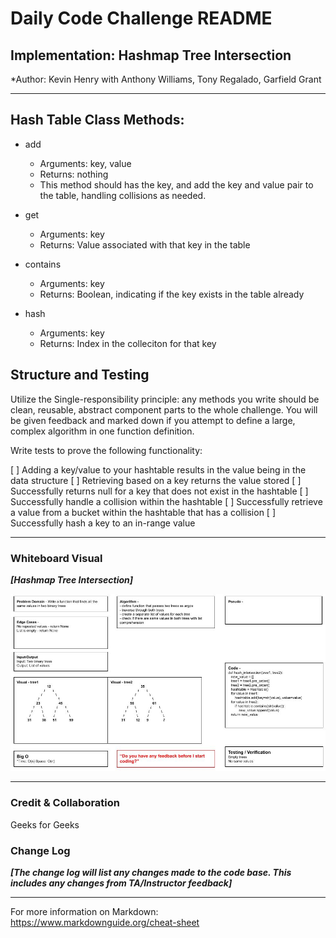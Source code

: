 # Daily Code Challenge README

## Implementation: Hashmap Tree Intersection
*Author: Kevin Henry with Anthony Williams, Tony Regalado, Garfield Grant

---

## Hash Table Class Methods:

- add
    - Arguments: key, value
    - Returns: nothing
    - This method should has the key, and add the key and value pair to the table, handling collisions as needed.

- get
    - Arguments: key
    - Returns: Value associated with that key in the table

- contains
    - Arguments: key
    - Returns: Boolean, indicating if the key exists in the table already

- hash
    - Arguments: key
    - Returns: Index in the colleciton for that key

## Structure and Testing

Utilize the Single-responsibility principle: any methods you write should be clean, reusable, abstract component parts to the whole challenge. You will be given feedback and marked down if you attempt to define a large, complex algorithm in one function definition.

Write tests to prove the following functionality:

[ ] Adding a key/value to your hashtable results in the value being in the data structure
[ ] Retrieving based on a key returns the value stored
[ ] Successfully returns null for a key that does not exist in the hashtable
[ ] Successfully handle a collision within the hashtable
[ ] Successfully retrieve a value from a bucket within the hashtable that has a collision
[ ] Successfully hash a key to an in-range value

---

### Whiteboard Visual
***[Hashmap Tree Intersection]***

![hashmap-tree-intersection](https://github.com/kevinhenry/data-structures-and-algorithms/blob/main/python/code_challenges/img/hashmap_tree_intersection.jpg)

---

### Credit & Collaboration
Geeks for Geeks

### Change Log
***[The change log will list any changes made to the code base. This includes any changes from TA/Instructor feedback]***

---

For more information on Markdown: https://www.markdownguide.org/cheat-sheet
